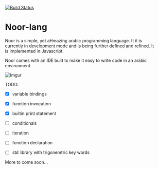 [![Build Status](https://travis-ci.org/SimplyAhmazing/noor.svg)](https://travis-ci.org/SimplyAhmazing/noor)

# Noor-lang


Noor is a simple, yet aHmazing arabic programming language. It it is currently
in development mode and is being further defined and refined. It is implemented
in Javascript.

Noor comes with an IDE built to make it easy to write code in an
arabic environment.


![Imgur](http://i.imgur.com/669IPVH.png)


TODO:
- [x] variable bindings
- [x] function invocation
- [x] builtin print statement
- [ ] conditionals
- [ ] iteration
- [ ] function declaration
- [ ] std library with trigonemtric key words


More to come soon...
